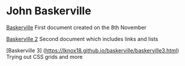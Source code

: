 # John Baskerville

[Baskerville](https://lknox18.github.io/baskerville/baskerville.html)
First document created on the 8th November

[Baskerville 2](https://lknox18.github.io/baskerville/baskerville2.html)
Second document which includes links and lists

[Baskerville 3] (https://lknox18.github.io/baskerville/baskerville3.html)
Trying out CSS grids and more
